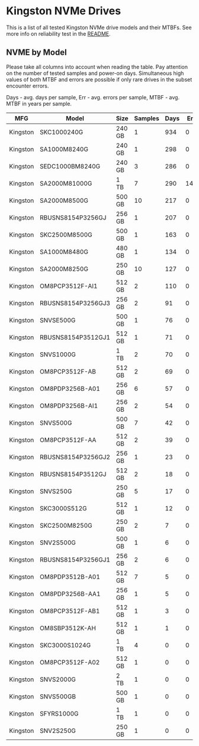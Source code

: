 Kingston NVMe Drives
====================

This is a list of all tested Kingston NVMe drive models and their MTBFs. See more
info on reliability test in the [README](https://github.com/bsdhw/SMART).

NVME by Model
------------

Please take all columns into account when reading the table. Pay attention on the
number of tested samples and power-on days. Simultaneous high values of both MTBF
and errors are possible if only rare drives in the subset encounter errors.

Days - avg. days per sample,
Err  - avg. errors per sample,
MTBF - avg. MTBF in years per sample.

| MFG       | Model              | Size   | Samples | Days  | Err   | MTBF |
|-----------|--------------------|--------|---------|-------|-------|------|
| Kingston  | SKC1000240G        | 240 GB | 1       | 934   | 0     | 2.56   |
| Kingston  | SA1000M8240G       | 240 GB | 1       | 298   | 0     | 0.82   |
| Kingston  | SEDC1000BM8240G    | 240 GB | 3       | 286   | 0     | 0.79   |
| Kingston  | SA2000M81000G      | 1 TB   | 7       | 290   | 145   | 0.77   |
| Kingston  | SA2000M8500G       | 500 GB | 10      | 217   | 0     | 0.60   |
| Kingston  | RBUSNS8154P3256GJ  | 256 GB | 1       | 207   | 0     | 0.57   |
| Kingston  | SKC2500M8500G      | 500 GB | 1       | 163   | 0     | 0.45   |
| Kingston  | SA1000M8480G       | 480 GB | 1       | 134   | 0     | 0.37   |
| Kingston  | SA2000M8250G       | 250 GB | 10      | 127   | 0     | 0.35   |
| Kingston  | OM8PCP3512F-AI1    | 512 GB | 2       | 110   | 0     | 0.30   |
| Kingston  | RBUSNS8154P3256GJ3 | 256 GB | 2       | 91    | 0     | 0.25   |
| Kingston  | SNVSE500G          | 500 GB | 1       | 76    | 0     | 0.21   |
| Kingston  | RBUSNS8154P3512GJ1 | 512 GB | 1       | 71    | 0     | 0.20   |
| Kingston  | SNVS1000G          | 1 TB   | 2       | 70    | 0     | 0.19   |
| Kingston  | OM8PCP3512F-AB     | 512 GB | 2       | 69    | 0     | 0.19   |
| Kingston  | OM8PDP3256B-A01    | 256 GB | 6       | 57    | 0     | 0.16   |
| Kingston  | OM8PDP3256B-AI1    | 256 GB | 2       | 54    | 0     | 0.15   |
| Kingston  | SNVS500G           | 500 GB | 7       | 42    | 0     | 0.12   |
| Kingston  | OM8PCP3512F-AA     | 512 GB | 2       | 39    | 0     | 0.11   |
| Kingston  | RBUSNS8154P3256GJ2 | 256 GB | 1       | 23    | 0     | 0.06   |
| Kingston  | RBUSNS8154P3512GJ  | 512 GB | 2       | 18    | 0     | 0.05   |
| Kingston  | SNVS250G           | 250 GB | 5       | 17    | 0     | 0.05   |
| Kingston  | SKC3000S512G       | 512 GB | 1       | 12    | 0     | 0.03   |
| Kingston  | SKC2500M8250G      | 250 GB | 2       | 7     | 0     | 0.02   |
| Kingston  | SNV2S500G          | 500 GB | 1       | 6     | 0     | 0.02   |
| Kingston  | RBUSNS8154P3256GJ1 | 256 GB | 2       | 6     | 0     | 0.02   |
| Kingston  | OM8PDP3512B-A01    | 512 GB | 7       | 5     | 0     | 0.01   |
| Kingston  | OM8PDP3256B-AA1    | 256 GB | 1       | 5     | 0     | 0.01   |
| Kingston  | OM8PCP3512F-AB1    | 512 GB | 1       | 3     | 0     | 0.01   |
| Kingston  | OM8SBP3512K-AH     | 512 GB | 1       | 1     | 0     | 0.00   |
| Kingston  | SKC3000S1024G      | 1 TB   | 4       | 0     | 0     | 0.00   |
| Kingston  | OM8PCP3512F-A02    | 512 GB | 1       | 0     | 0     | 0.00   |
| Kingston  | SNVS2000G          | 2 TB   | 1       | 0     | 0     | 0.00   |
| Kingston  | SNVS500GB          | 500 GB | 1       | 0     | 0     | 0.00   |
| Kingston  | SFYRS1000G         | 1 TB   | 1       | 0     | 0     | 0.00   |
| Kingston  | SNV2S250G          | 250 GB | 1       | 0     | 0     | 0.00   |
